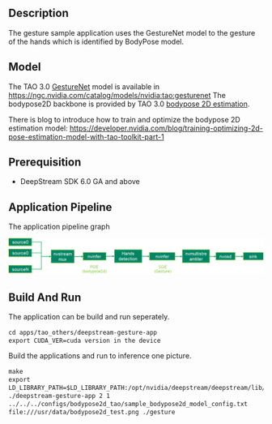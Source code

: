 ## Description

The gesture sample application uses the GestureNet model to the gesture of the hands which is identified by BodyPose model.

## Model

The TAO 3.0 [GestureNet](https://docs.nvidia.com/tao/tao-toolkit/text/purpose_built_models/gesturenet.html) model is available in https://ngc.nvidia.com/catalog/models/nvidia:tao:gesturenet
The bodypose2D backbone is provided by TAO 3.0 [bodypose 2D estimation](https://ngc.nvidia.com/catalog/models/nvidia:tao:bodyposenet).

There is blog to introduce how to train and optimize the bodypose 2D estimation model:
https://developer.nvidia.com/blog/training-optimizing-2d-pose-estimation-model-with-tao-toolkit-part-1

## Prerequisition

- DeepStream SDK 6.0 GA and above

## Application Pipeline

The application pipeline graph

![Gesture application pipeline](gesture_pipeline.png)

## Build And Run

The application can be build and run seperately.

```
cd apps/tao_others/deepstream-gesture-app
export CUDA_VER=cuda version in the device
```

Build the applications and run to inference one picture.

```
make
export LD_LIBRARY_PATH=$LD_LIBRARY_PATH:/opt/nvidia/deepstream/deepstream/lib/cvcore_libs
./deepstream-gesture-app 2 1 ../../../configs/bodypose2d_tao/sample_bodypose2d_model_config.txt file:///usr/data/bodypose2d_test.png ./gesture
```
